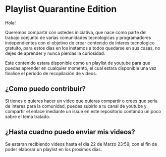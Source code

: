 # Playlist Quarantine Edition

Hola!

Queremos compartir con ustedes iniciativa, que nace como parte del trabajo conjunto de varias comunidades tecnologicas y programadores independientes con el objetivo de crear contenido de interes tecnologico gratuito, para estos dias en los instamos a todos quedarse en sus casas, no dejes de aprender y nunca pierdas la curiosidad.

Este contenido estara disponible como un playlist de youtube para que puedas aprender en cualquier momento, el cual estara disponible una vez finalice el periodo de recopilación de videos.

## ¿Como puedo contribuir?

Si tienes o quieres hacer un video que quieras compartir o crees que seria de interes para la comunidad, puedes subirlo a tu canal de youtube y compartir el enlace mediante un issue en este repositorio contando un poco sobre el tema tratado.

## ¿Hasta cuadno puedo enviar mis videos?

Se estaran recibiendo videos hasta el dia 22 de Marzo 23:59, con el fin de poder elaborar un playlist en los proximos dias.


